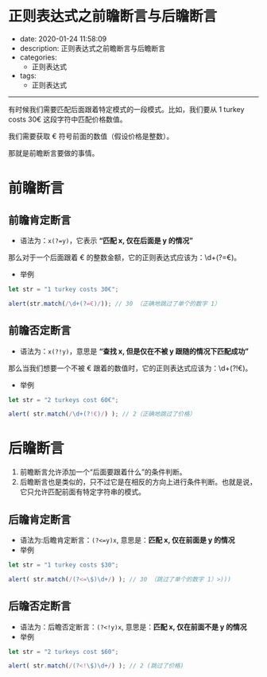 #   正则表达式之前瞻断言与后瞻断言
+ date: 2020-01-24 11:58:09
+ description: 正则表达式之前瞻断言与后瞻断言
+ categories:
  - 正则表达式
+ tags:
  - 正则表达式
---
有时候我们需要匹配后面跟着特定模式的一段模式。比如，我们要从 1 turkey costs 30€ 这段字符中匹配价格数值。

我们需要获取 € 符号前面的数值（假设价格是整数）。

那就是前瞻断言要做的事情。

#  前瞻断言
##  前瞻肯定断言
+   语法为：`x(?=y)`，它表示 **“匹配 x, 仅在后面是 y 的情况”**

那么对于一个后面跟着 € 的整数金额，它的正则表达式应该为：\d+(?=€)。

+   举例
```javascript
let str = "1 turkey costs 30€";

alert(str.match(/\d+(?=€)/)); // 30 （正确地跳过了单个的数字 1）
```

##  前瞻否定断言
+   语法为：`x(?!y)`，意思是 **“查找 x, 但是仅在不被 y 跟随的情况下匹配成功”**

那么当我们想要一个不被 € 跟着的数值时，它的正则表达式应该为：\d+(?!€)。

+   举例
```javascript
let str = "2 turkeys cost 60€";

alert( str.match(/\d+(?!€)/) ); // 2（正确地跳过了价格）
```

#   后瞻断言
1.  前瞻断言允许添加一个“后面要跟着什么”的条件判断。
2.  后瞻断言也是类似的，只不过它是在相反的方向上进行条件判断。也就是说，它只允许匹配前面有特定字符串的模式。

##  后瞻肯定断言
+   语法为:后瞻肯定断言：`(?<=y)x`, 意思是：**匹配 x, 仅在前面是 y 的情况**
+   举例
```javascript
let str = "1 turkey costs $30";

alert( str.match(/(?<=\$)\d+/) ); // 30 （跳过了单个的数字 1）>)))
```

##  后瞻否定断言
+   语法为：后瞻否定断言：`(?<!y)x`, 意思是：**匹配 x, 仅在前面不是 y 的情况**
+   举例
```javascript
let str = "2 turkeys cost $60";

alert( str.match(/(?<!\$)\d+/) ); // 2 (跳过了价格)
```


